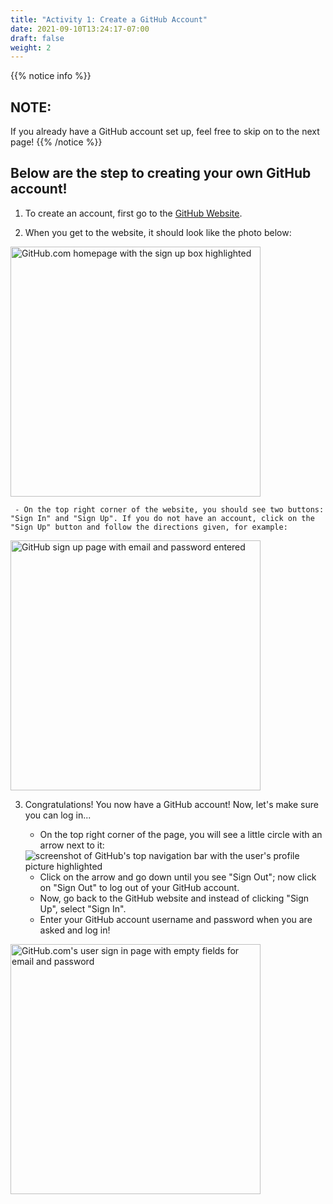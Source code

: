 ```yaml
---
title: "Activity 1: Create a GitHub Account"
date: 2021-09-10T13:24:17-07:00
draft: false
weight: 2
---
```


{{% notice info %}}
## NOTE:
If you already have a GitHub account set up, feel free to skip on to the next page!
{{% /notice %}}

## Below are the step to creating your own GitHub account!

1. To create an account, first go to the [GitHub Website](https://github.com/).

2. When you get to the website, it should look like the photo below:
<img alt="GitHub.com homepage with the sign up box highlighted" src="../images/CreatingRepositorySignUp.png" height="400"/>

     - On the top right corner of the website, you should see two buttons: "Sign In" and "Sign Up". If you do not have an account, click on the "Sign Up" button and follow the directions given, for example:

<img alt="GitHub sign up page with email and password entered" src="../images/SignupPage.jpg
" height="400"/>

3. Congratulations! You now have a GitHub account! Now, let's make sure you can log in...

    * On the top right corner of the page, you will see a little circle with an arrow next to it:

    <img alt="screenshot of GitHub's top navigation bar with the user's profile picture highlighted" src="../images/GitHubNavBar.png"/>

    * Click on the arrow and go down until you see "Sign Out"; now click on "Sign Out" to log out of your GitHub account.
    * Now, go back to the GitHub website and instead of clicking "Sign Up", select "Sign In".
    * Enter your GitHub account username and password when you are asked and log in!

<img alt="GitHub.com's user sign in page with empty fields for email and password" src="../images/SignInPage.png" height="400"/> 